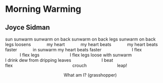 # Morning Warming
## Joyce Sidman
sun
sunwarm
sunwarm on back
sunwarm on back legs
sunwarm on back legs loosens
            my heart
            my heart beats
            my heart beats faster
            in sunwarm my heart beats faster
                        I flex
                        I flex legs
                        I flex legs loose with sunwarm
                        I drink dew from dripping leaves
                        I beat
                                    flex
                                                crouch
                        leap!

                                                What am I?
(grasshopper)

﻿